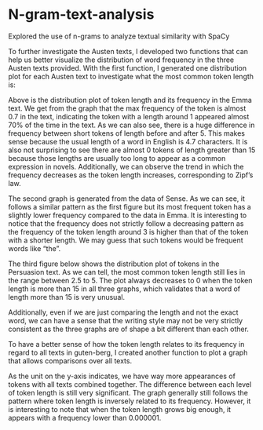 # N-gram-text-analysis
Explored the use of n-grams to analyze textual similarity with SpaCy

To further investigate the Austen texts, I developed two functions that can help us better visualize the distribution of word frequency in the three Austen texts provided. With the first function, I generated one distribution plot for each Austen text to investigate what the most common token length is: 


Above is the distribution plot of token length and its frequency in the Emma text. 
We get from the graph that the max frequency of the token is almost 0.7 in the text, indicating the token with a length around 1 appeared almost 70% of the time in the text. As we can also see, there is a huge difference in frequency between short tokens of length before and after 5. This makes sense because the usual length of a word in English is 4.7 characters. It is also not surprising to see there are almost 0 tokens of length greater than 15 because those lengths are usually too long to appear as a common expression in novels. 
Additionally, we can observe the trend in which the frequency decreases as the token length increases, corresponding to Zipf’s law. 


The second graph is generated from the data of Sense. As we can see, it follows a similar pattern as the first figure but its most frequent token has a slightly lower frequency compared to the data in Emma. It is interesting to notice that the frequency does not strictly follow a decreasing pattern as the frequency of the token length around 3 is higher than that of the token with a shorter length. We may guess that such tokens would be frequent words like “the”.




The third figure below shows the distribution plot of tokens in the Persuasion text. As we can tell, the most common token length still lies in the range between 2.5 to 5. The plot always decreases to 0 when the token length is more than 15 in all three graphs, which validates that a word of length more than 15 is very unusual. 


Additionally, even if we are just comparing the length and not the exact word, we can have a sense that the writing style may not be very strictly consistent as the three graphs are of shape a bit different than each other. 

To have a better sense of how the token length relates to its frequency in regard to all texts in guten-berg, I created another function to plot a graph that allows comparisons over all texts. 



As the unit on the y-axis indicates, we have way more appearances of tokens with all texts combined together. The difference between each level of token length is still very significant. The graph generally still follows the pattern where token length is inversely related to its frequency. However, it is interesting to note that when the token length grows big enough, it appears with a frequency lower than 0.000001. 

